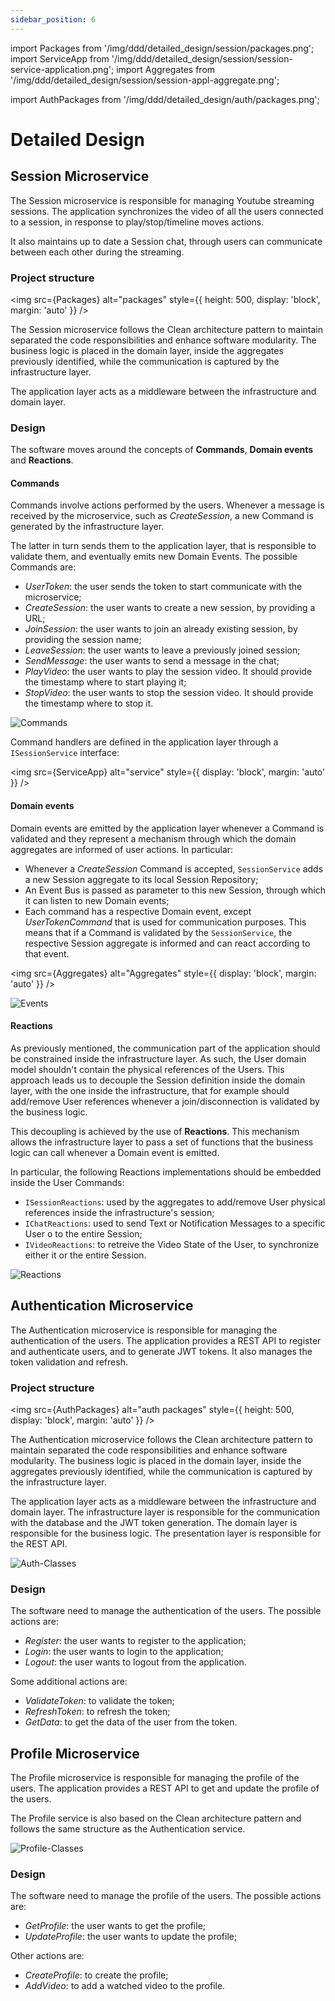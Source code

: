 ```yaml
---
sidebar_position: 6
---
```


import Packages from '/img/ddd/detailed_design/session/packages.png';
import ServiceApp from '/img/ddd/detailed_design/session/session-service-application.png';
import Aggregates from '/img/ddd/detailed_design/session/session-appl-aggregate.png';

import AuthPackages from '/img/ddd/detailed_design/auth/packages.png';

# Detailed Design

## Session Microservice

The Session microservice is responsible for managing Youtube streaming sessions. The application synchronizes the video of all the users connected to a session, in response to play/stop/timeline moves actions.

It also maintains up to date a Session chat, through users can communicate between each other during the streaming.

### Project structure

<img src={Packages} alt="packages" style={{ height: 500, display: 'block', margin: 'auto' }} />

The Session microservice follows the Clean architecture pattern to maintain separated the code responsibilities and enhance software modularity. The business logic is placed in the domain layer, inside the aggregates previously identified, while the communication is captured by the infrastructure layer.

The application layer acts as a middleware between the infrastructure and domain layer.

### Design

The software moves around the concepts of **Commands**, **Domain events** and **Reactions**.

#### Commands

Commands involve actions performed by the users. Whenever a message is received by the microservice, such as _CreateSession_, a new Command is generated by the infrastructure layer.

The latter in turn sends them to the application layer, that is responsible to validate them, and eventually emits new Domain Events.
The possible Commands are:

- _UserToken_: the user sends the token to start communicate with the microservice;
- _CreateSession_: the user wants to create a new session, by providing a URL;
- _JoinSession_: the user wants to join an already existing session, by providing the session name;
- _LeaveSession_: the user wants to leave a previously joined session;
- _SendMessage_: the user wants to send a message in the chat;
- _PlayVideo_: the user wants to play the session video. It should provide the timestamp where to start playing it;
- _StopVideo_: the user wants to stop the session video. It should provide the timestamp where to stop it.

![Commands](/img/ddd/detailed_design/session/session-service-commands.png)

Command handlers are defined in the application layer through a `ISessionService` interface:

<img src={ServiceApp} alt="service" style={{ display: 'block', margin: 'auto' }} />

#### Domain events

Domain events are emitted by the application layer whenever a Command is validated and they represent a mechanism through which the domain aggregates are informed of user actions. In particular:

- Whenever a _CreateSession_ Command is accepted, `SessionService` adds a new Session aggregate to its local Session Repository;
- An Event Bus is passed as parameter to this new Session, through which it can listen to new Domain events;
- Each command has a respective Domain event, except _UserTokenCommand_ that is used for communication purposes. This means that if a Command is validated by the `SessionService`, the respective Session aggregate is informed and can react according to that event.

<img src={Aggregates} alt="Aggregates" style={{ display: 'block', margin: 'auto' }} />

![Events](/img/ddd/detailed_design/session/session-events.png)

#### Reactions

As previously mentioned, the communication part of the application should be constrained inside the infrastructure layer. As such, the User domain model shouldn't contain the physical references of the Users. This approach leads us to decouple the Session definition inside the domain layer, with the one inside the infrastructure, that for example should add/remove User references whenever a join/disconnection is validated by the business logic.

This decoupling is achieved by the use of **Reactions**.
This mechanism allows the infrastructure layer to pass a set of functions that the business logic can call whenever a Domain event is emitted.

In particular, the following Reactions implementations should be embedded inside the User Commands:

- `ISessionReactions`: used by the aggregates to add/remove User physical references inside the infrastructure's session;
- `IChatReactions`: used to send Text or Notification Messages to a specific User o to the entire Session;
- `IVideoReactions`: to retreive the Video State of the User, to synchronize either it or the entire Session.

![Reactions](/img/ddd/detailed_design/session/session-reactions.png)

## Authentication Microservice

The Authentication microservice is responsible for managing the authentication of the users. The application provides a REST API to register and authenticate users, and to generate JWT tokens.
It also manages the token validation and refresh.

### Project structure

<img src={AuthPackages} alt="auth packages" style={{ height: 500, display: 'block', margin: 'auto' }} />

The Authentication microservice follows the Clean architecture pattern to maintain separated the code responsibilities and enhance software modularity. The business logic is placed in the domain layer, inside the aggregates previously identified, while the communication is captured by the infrastructure layer.

The application layer acts as a middleware between the infrastructure and domain layer. The infrastructure layer is responsible for the communication with the database and the JWT token generation. The domain layer is responsible for the business logic. The presentation layer is responsible for the REST API.

![Auth-Classes](/img/ddd/detailed_design/auth/auth-class.svg)

### Design

The software need to manage the authentication of the users. The possible actions are:

- _Register_: the user wants to register to the application;
- _Login_: the user wants to login to the application;
- _Logout_: the user wants to logout from the application.

Some additional actions are:

- _ValidateToken_: to validate the token;
- _RefreshToken_: to refresh the token;
- _GetData_: to get the data of the user from the token.

## Profile Microservice

The Profile microservice is responsible for managing the profile of the users. The application provides a REST API to get and update the profile of the users.

The Profile service is also based on the Clean architecture pattern and follows the same structure as the Authentication service.

![Profile-Classes](/img/ddd/detailed_design/profile/profile-class.svg)

### Design

The software need to manage the profile of the users. The possible actions are:

- _GetProfile_: the user wants to get the profile;
- _UpdateProfile_: the user wants to update the profile;

Other actions are:

- _CreateProfile_: to create the profile;
- _AddVideo_: to add a watched video to the profile.
